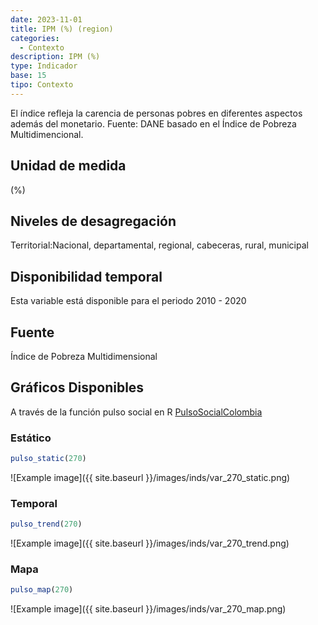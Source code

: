 ```yaml
---
date: 2023-11-01
title: IPM (%) (region)
categories:
  - Contexto
description: IPM (%)
type: Indicador
base: 15
tipo: Contexto
--- 
```


El índice refleja la carencia de personas pobres en diferentes aspectos además del monetario.
Fuente: DANE basado en el Índice de Pobreza Multidimencional.

## Unidad de medida
(%)

## Niveles de desagregación
Territorial:Nacional, departamental, regional, cabeceras, rural, municipal

## Disponibilidad temporal
Esta variable está disponible para el periodo 2010 - 2020

## Fuente
Índice de Pobreza Multidimensional

## Gráficos Disponibles

A través de la función pulso social en R [PulsoSocialColombia](https://github.com/pulsosocialcolombia/PulsoSocialColombia)

### Estático

``` R
pulso_static(270)
```

![Example image]({{ site.baseurl }}/images/inds/var_270_static.png)

### Temporal

``` R
pulso_trend(270)
```

![Example image]({{ site.baseurl }}/images/inds/var_270_trend.png)

### Mapa

``` R
pulso_map(270)
```

![Example image]({{ site.baseurl }}/images/inds/var_270_map.png)